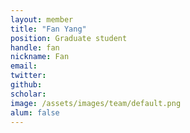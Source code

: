 ```yaml
---
layout: member
title: "Fan Yang"
position: Graduate student
handle: fan
nickname: Fan
email: 
twitter: 
github: 
scholar: 
image: /assets/images/team/default.png
alum: false
---
```


